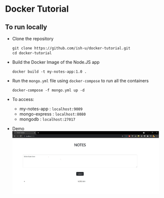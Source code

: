 # Docker Tutorial

## To run locally

- Clone the repository
  ```
  git clone https://github.com/ish-u/docker-tutorial.git
  cd docker-tutorial
  ```
- Build the Docker Image of the Node.JS app
  ```
  docker build -t my-notes-app:1.0 .
  ```
- Run the `mongo.yml` file using `docker-compose` to run all the containers
  ```
  docker-compose -f mongo.yml up -d
  ```
- To access:

  - my-notes-app : `localhost:9009`
  - mongo-express : `localhost:8080`
  - mongodb : `localhost:27017`

- Demo
  ![Demo](demo.JPG)
